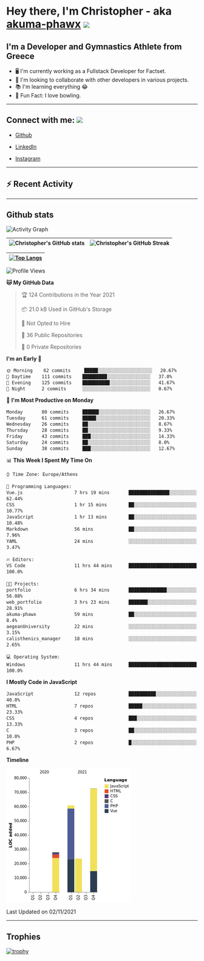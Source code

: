 # Hey there, I'm Christopher - aka [akuma-phawx](https://github.com/akuma-phawx) <img src = "https://raw.githubusercontent.com/MartinHeinz/MartinHeinz/master/wave.gif" width = 50px>

## I'm a Developer and Gymnastics Athlete from Greece

- 🖥️ I'm currently working as a Fullstack Developer for Factset.
- 🤲 I'm looking to collaborate with other developers in various projects.
- 📚 I'm learning everything 😂
- 🎳 Fun Fact: I love bowling.

---

## Connect with me: <img src='https://raw.githubusercontent.com/ShahriarShafin/ShahriarShafin/main/Assets/handshake.gif' width="100px">

- [Github](https://github.com/akuma-phawx)

- [LinkedIn](https://www.linkedin.com/in/christopher-vradis-3b9a68151/)

- [Instagram](https://www.instagram.com/chris.vrd_sw/)

---

## ⚡ Recent Activity

<!--START_SECTION:activity-->
<!--END_SECTION:activity-->

---

## Github stats

![Activity Graph](https://activity-graph.herokuapp.com/graph?username=akuma-phawx&theme=dracula)

| ![Christopher's GitHub stats](https://github-readme-stats.vercel.app/api?username=akuma-phawx&show_icons=true&theme=dracula) | ![Christopher's GitHub Streak](https://github-readme-streak-stats.herokuapp.com/?user=akuma-phawx&theme=dracula) |
| ---------------------------------------------------------------------------------------------------------------------------- | ---------------------------------------------------------------------------------------------------------------- |

| [![Top Langs](https://github-readme-stats.vercel.app/api/top-langs/?username=akuma-phawx&show_icons=true&theme=radical)](https://github.com/akuma-phawx/github-readme-stats) |
| ---------------------------------------------------------------------------------------------------------------------------------------------------------------------------- |

<!--START_SECTION:waka-->
![Profile Views](http://img.shields.io/badge/Profile%20Views-1-blue)

**🐱 My GitHub Data** 

> 🏆 124 Contributions in the Year 2021
 > 
> 📦 21.0 kB Used in GitHub's Storage 
 > 
> 🚫 Not Opted to Hire
 > 
> 📜 36 Public Repositories 
 > 
> 🔑 0 Private Repositories  
 > 
**I'm an Early 🐤** 

```text
🌞 Morning    62 commits     █████░░░░░░░░░░░░░░░░░░░░   20.67% 
🌆 Daytime    111 commits    █████████░░░░░░░░░░░░░░░░   37.0% 
🌃 Evening    125 commits    ██████████░░░░░░░░░░░░░░░   41.67% 
🌙 Night      2 commits      ░░░░░░░░░░░░░░░░░░░░░░░░░   0.67%

```
📅 **I'm Most Productive on Monday** 

```text
Monday       80 commits     ██████░░░░░░░░░░░░░░░░░░░   26.67% 
Tuesday      61 commits     █████░░░░░░░░░░░░░░░░░░░░   20.33% 
Wednesday    26 commits     ██░░░░░░░░░░░░░░░░░░░░░░░   8.67% 
Thursday     28 commits     ██░░░░░░░░░░░░░░░░░░░░░░░   9.33% 
Friday       43 commits     ███░░░░░░░░░░░░░░░░░░░░░░   14.33% 
Saturday     24 commits     ██░░░░░░░░░░░░░░░░░░░░░░░   8.0% 
Sunday       38 commits     ███░░░░░░░░░░░░░░░░░░░░░░   12.67%

```


📊 **This Week I Spent My Time On** 

```text
⌚︎ Time Zone: Europe/Athens

💬 Programming Languages: 
Vue.js                   7 hrs 19 mins       ███████████████░░░░░░░░░░   62.44% 
CSS                      1 hr 15 mins        ██░░░░░░░░░░░░░░░░░░░░░░░   10.77% 
JavaScript               1 hr 13 mins        ██░░░░░░░░░░░░░░░░░░░░░░░   10.48% 
Markdown                 56 mins             ██░░░░░░░░░░░░░░░░░░░░░░░   7.96% 
YAML                     24 mins             ░░░░░░░░░░░░░░░░░░░░░░░░░   3.47%

🔥 Editors: 
VS Code                  11 hrs 44 mins      █████████████████████████   100.0%

🐱‍💻 Projects: 
portfolio                6 hrs 34 mins       ██████████████░░░░░░░░░░░   56.08% 
web_portfolio            3 hrs 23 mins       ███████░░░░░░░░░░░░░░░░░░   28.91% 
akuma-phawx              59 mins             ██░░░░░░░░░░░░░░░░░░░░░░░   8.4% 
aegeanUniversity         22 mins             ░░░░░░░░░░░░░░░░░░░░░░░░░   3.15% 
calisthenics_manager     18 mins             ░░░░░░░░░░░░░░░░░░░░░░░░░   2.65%

💻 Operating System: 
Windows                  11 hrs 44 mins      █████████████████████████   100.0%

```

**I Mostly Code in JavaScript** 

```text
JavaScript               12 repos            ██████████░░░░░░░░░░░░░░░   40.0% 
HTML                     7 repos             █████░░░░░░░░░░░░░░░░░░░░   23.33% 
CSS                      4 repos             ███░░░░░░░░░░░░░░░░░░░░░░   13.33% 
C                        3 repos             ██░░░░░░░░░░░░░░░░░░░░░░░   10.0% 
PHP                      2 repos             █░░░░░░░░░░░░░░░░░░░░░░░░   6.67%

```


**Timeline**

![Chart not found](https://raw.githubusercontent.com/akuma-phawx/akuma-phawx/main/charts/bar_graph.png) 


 Last Updated on 02/11/2021
<!--END_SECTION:waka-->

---

## Trophies

[![trophy](https://github-profile-trophy.vercel.app/?username=akuma-phawx&theme=onedark)](https://github.com/ryo-ma/github-profile-trophy)
